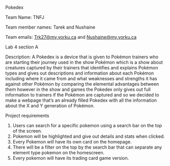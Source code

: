 Pokedex

Team Name: TNFJ

Team member names: Tarek and Nushaine

Team emails: Trk27@my.yorku.ca and Nushaine@my.yorku.ca

Lab 4 section A

Description: A Pokedex is a device that is given to Pokémon trainers who are starting their journey used in the show Pokémon which is a show about creatures captured by their trainers that identifies and explains Pokémon types and gives out descriptions and information about each Pokémon including where it came from and what weaknesses and strengths it has against other Pokémon by comparing the elemental advantages between them however in the show and games the Pokedex only gives out full information to trainers if the Pokémon are captured and so we decided to make a webpage that’s an already filled Pokedex with all the information about the X and Y generation of Pokémon.

Project requirements
1) Users can search for a specific pokemon using a search bar on the top of the screen.
2) Pokemon will be highlighted and give out details and stats when clicked.
3) Every Pokemon will have its own card on the homepage.
4) There will be a filter on the top by the search bar that can separate any element type pokemon on the homescreen.
5) Every pokemon will have its trading card game version.
